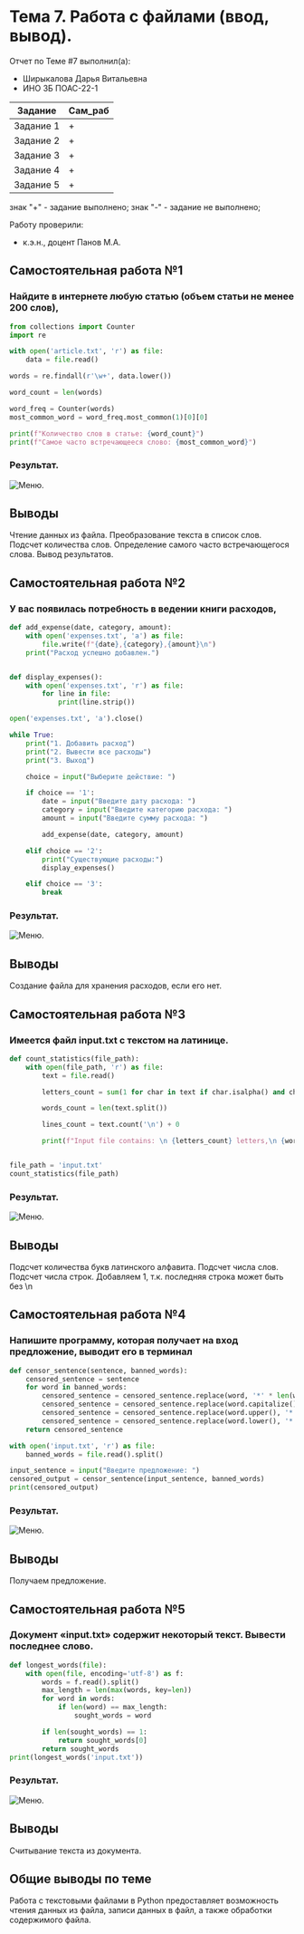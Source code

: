 # Тема 7. Работа с файлами (ввод, вывод).
Отчет по Теме #7 выполнил(а):
- Ширыкалова Дарья Витальевна
- ИНО ЗБ ПОАС-22-1

| Задание |  Сам_раб |
| ------ |  ------ |
| Задание 1 | + |
| Задание 2 | + |
| Задание 3 | + | 
| Задание 4 | + | 
| Задание 5 | + |

знак "+" - задание выполнено; знак "-" - задание не выполнено;

Работу проверили:
- к.э.н., доцент Панов М.А.

## Самостоятельная работа №1
### Найдите в интернете любую статью (объем статьи не менее 200 слов), 

```python
from collections import Counter
import re

with open('article.txt', 'r') as file:
    data = file.read()

words = re.findall(r'\w+', data.lower())

word_count = len(words)

word_freq = Counter(words)
most_common_word = word_freq.most_common(1)[0][0]

print(f"Количество слов в статье: {word_count}")
print(f"Самое часто встречающееся слово: {most_common_word}")


```
### Результат.
![Меню](https://github.com/Dar13lol/Software_Engineering/blob/Laba_7/png_7/1.png).


## Выводы
Чтение данных из файла. Преобразование текста в список слов. Подсчет количества слов. Определение самого часто встречающегося слова. Вывод результатов.

## Самостоятельная работа №2
### У вас появилась потребность в ведении книги расходов,

```python
def add_expense(date, category, amount):
    with open('expenses.txt', 'a') as file:
        file.write(f"{date},{category},{amount}\n")
    print("Расход успешно добавлен.")


def display_expenses():
    with open('expenses.txt', 'r') as file:
        for line in file:
            print(line.strip())

open('expenses.txt', 'a').close()

while True:
    print("1. Добавить расход")
    print("2. Вывести все расходы")
    print("3. Выход")

    choice = input("Выберите действие: ")

    if choice == '1':
        date = input("Введите дату расхода: ")
        category = input("Введите категорию расхода: ")
        amount = input("Введите сумму расхода: ")

        add_expense(date, category, amount)

    elif choice == '2':
        print("Существующие расходы:")
        display_expenses()

    elif choice == '3':
        break

```
### Результат.
![Меню](https://github.com/Dar13lol/Software_Engineering/blob/Laba_7/png_7/2.png).

## Выводы
Создание файла для хранения расходов, если его нет.
  
## Самостоятельная работа №3
### Имеется файл input.txt с текстом на латинице. 

```python
def count_statistics(file_path):
    with open(file_path, 'r') as file:
        text = file.read()

        letters_count = sum(1 for char in text if char.isalpha() and char.isascii())

        words_count = len(text.split())

        lines_count = text.count('\n') + 0  

        print(f"Input file contains: \n {letters_count} letters,\n {words_count} words, \n {lines_count} lines.")


file_path = 'input.txt'
count_statistics(file_path)

```
### Результат.
![Меню](https://github.com/Dar13lol/Software_Engineering/blob/Laba_7/png_7/3.png).

## Выводы
Подсчет количества букв латинского алфавита. Подсчет числа слов. Подсчет числа строк.  Добавляем 1, т.к. последняя строка может быть без \n
  
## Самостоятельная работа №4
### Напишите программу, которая получает на вход предложение, выводит его в терминал

```python
def censor_sentence(sentence, banned_words):
    censored_sentence = sentence
    for word in banned_words:
        censored_sentence = censored_sentence.replace(word, '*' * len(word))
        censored_sentence = censored_sentence.replace(word.capitalize(), '*' * len(word))
        censored_sentence = censored_sentence.replace(word.upper(), '*' * len(word))
        censored_sentence = censored_sentence.replace(word.lower(), '*' * len(word))
    return censored_sentence

with open('input.txt', 'r') as file:
    banned_words = file.read().split()

input_sentence = input("Введите предложение: ")
censored_output = censor_sentence(input_sentence, banned_words)
print(censored_output)
```
### Результат.
![Меню](https://github.com/Dar13lol/Software_Engineering/blob/Laba_7/png_7/4.png).

## Выводы

Получаем предложение.
  
## Самостоятельная работа №5
### Документ «input.txt» содержит некоторый текст. Вывести последнее слово.


```python
def longest_words(file):
    with open(file, encoding='utf-8') as f:
        words = f.read().split()
        max_length = len(max(words, key=len))
        for word in words:
            if len(word) == max_length:
                sought_words = word

        if len(sought_words) == 1:
            return sought_words[0]
        return sought_words
print(longest_words('input.txt'))

```
### Результат.
![Меню](https://github.com/Dar13lol/Software_Engineering/blob/Laba_7/png_7/5.png).

## Выводы

Считывание текста из документа.

## Общие выводы по теме
Работа с текстовыми файлами в Python предоставляет возможность чтения данных из файла, записи данных в файл, а также обработки содержимого файла. 
